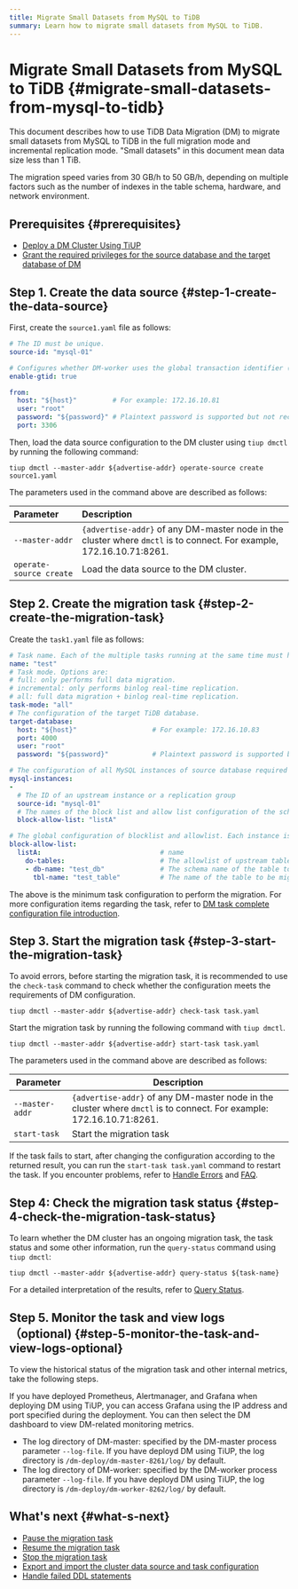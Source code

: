 ```yaml
---
title: Migrate Small Datasets from MySQL to TiDB
summary: Learn how to migrate small datasets from MySQL to TiDB.
---
```


# Migrate Small Datasets from MySQL to TiDB {#migrate-small-datasets-from-mysql-to-tidb}

This document describes how to use TiDB Data Migration (DM) to migrate small datasets from MySQL to TiDB in the full migration mode and incremental replication mode. "Small datasets" in this document mean data size less than 1 TiB.

The migration speed varies from 30 GB/h to 50 GB/h, depending on multiple factors such as the number of indexes in the table schema, hardware, and network environment. <!--The migration process using DM is shown in the figure below.-->

<!--/media/dm/migrate-with-dm.png-->

## Prerequisites {#prerequisites}

-   [Deploy a DM Cluster Using TiUP](/dm/deploy-a-dm-cluster-using-tiup.md)
-   [Grant the required privileges for the source database and the target database of DM](/dm/dm-worker-intro.md)

## Step 1. Create the data source {#step-1-create-the-data-source}

First, create the `source1.yaml` file as follows:

```yaml
# The ID must be unique.
source-id: "mysql-01"

# Configures whether DM-worker uses the global transaction identifier (GTID) to pull binlogs. To enable GTID, the upstream MySQL must have enabled GTID. If the upstream MySQL has automatic source-replica switching, the GTID mode is required.
enable-gtid: true

from:
  host: "${host}"         # For example: 172.16.10.81
  user: "root"
  password: "${password}" # Plaintext password is supported but not recommended. It is recommended to use dmctl encrypt to encrypt the plaintext password before using the password.
  port: 3306
```

Then, load the data source configuration to the DM cluster using `tiup dmctl` by running the following command:

```shell
tiup dmctl --master-addr ${advertise-addr} operate-source create source1.yaml
```

The parameters used in the command above are described as follows:

| Parameter               | Description                                                                                                          |
| :---------------------- | :------------------------------------------------------------------------------------------------------------------- |
| `--master-addr`         | `{advertise-addr}` of any DM-master node in the cluster where `dmctl` is to connect. For example, 172.16.10.71:8261. |
| `operate-source create` | Load the data source to the DM cluster.                                                                              |

## Step 2. Create the migration task {#step-2-create-the-migration-task}

Create the `task1.yaml` file as follows:

```yaml
# Task name. Each of the multiple tasks running at the same time must have a unique name.
name: "test"
# Task mode. Options are:
# full: only performs full data migration.
# incremental: only performs binlog real-time replication.
# all: full data migration + binlog real-time replication.
task-mode: "all"
# The configuration of the target TiDB database.
target-database:
  host: "${host}"                   # For example: 172.16.10.83
  port: 4000
  user: "root"
  password: "${password}"           # Plaintext password is supported but not recommended. It is recommended to use dmctl encrypt to encrypt the plaintext password before using the password.

# The configuration of all MySQL instances of source database required for the current migration task.
mysql-instances:
-
  # The ID of an upstream instance or a replication group
  source-id: "mysql-01"
  # The names of the block list and allow list configuration of the schema name or table name that is to be migrated. These names are used to reference the global configuration of the block and allowlist. For the global configuration, refer to the `block-allow-list` configuration below.
  block-allow-list: "listA"

# The global configuration of blocklist and allowlist. Each instance is referenced by a configuration item name.
block-allow-list:
  listA:                              # name
    do-tables:                        # The allowlist of upstream tables that need to be migrated.
    - db-name: "test_db"              # The schema name of the table to be migrated.
      tbl-name: "test_table"          # The name of the table to be migrated.

```

The above is the minimum task configuration to perform the migration. For more configuration items regarding the task, refer to [DM task complete configuration file introduction](/dm/task-configuration-file-full.md).

## Step 3. Start the migration task {#step-3-start-the-migration-task}

To avoid errors, before starting the migration task, it is recommended to use the `check-task` command to check whether the configuration meets the requirements of DM configuration.

```shell
tiup dmctl --master-addr ${advertise-addr} check-task task.yaml
```

Start the migration task by running the following command with `tiup dmctl`.

```shell
tiup dmctl --master-addr ${advertise-addr} start-task task.yaml
```

The parameters used in the command above are described as follows:

| Parameter       | Description                                                                                                          |
| --------------- | -------------------------------------------------------------------------------------------------------------------- |
| `--master-addr` | `{advertise-addr}` of any DM-master node in the cluster where `dmctl` is to connect. For example: 172.16.10.71:8261. |
| `start-task`    | Start the migration task                                                                                             |

If the task fails to start, after changing the configuration according to the returned result, you can run the `start-task task.yaml` command to restart the task. If you encounter problems, refer to [Handle Errors](/dm/dm-error-handling.md) and [FAQ](/dm/dm-faq.md).

## Step 4: Check the migration task status {#step-4-check-the-migration-task-status}

To learn whether the DM cluster has an ongoing migration task, the task status and some other information, run the `query-status` command using `tiup dmctl`:

```shell
tiup dmctl --master-addr ${advertise-addr} query-status ${task-name}
```

For a detailed interpretation of the results, refer to [Query Status](/dm/dm-query-status.md).

## Step 5. Monitor the task and view logs （optional) {#step-5-monitor-the-task-and-view-logs-optional}

To view the historical status of the migration task and other internal metrics, take the following steps.

If you have deployed Prometheus, Alertmanager, and Grafana when deploying DM using TiUP, you can access Grafana using the IP address and port specified during the deployment. You can then select the DM dashboard to view DM-related monitoring metrics.

-   The log directory of DM-master: specified by the DM-master process parameter `--log-file`. If you have deployd DM using TiUP, the log directory is `/dm-deploy/dm-master-8261/log/` by default.
-   The log directory of DM-worker: specified by the DM-worker process parameter `--log-file`. If you have deployd DM using TiUP, the log directory is `/dm-deploy/dm-worker-8262/log/` by default.

## What's next {#what-s-next}

-   [Pause the migration task](/dm/dm-pause-task.md)
-   [Resume the migration task](/dm/dm-resume-task.md)
-   [Stop the migration task](/dm/dm-stop-task.md)
-   [Export and import the cluster data source and task configuration](/dm/dm-export-import-config.md)
-   [Handle failed DDL statements](/dm/handle-failed-ddl-statements.md)
